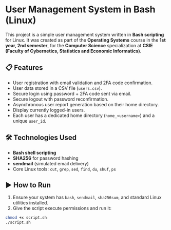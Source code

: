 # User Management System in Bash (Linux)

This project is a simple user management system written in **Bash scripting** for Linux. It was created as part of the **Operating Systems** course in the **1st year, 2nd semester**, for the **Computer Science** specialization at **CSIE (Faculty of Cybernetics, Statistics and Economic Informatics)**.

## 📋 Features

- User registration with email validation and 2FA code confirmation.
- User data stored in a CSV file (`users.csv`).
- Secure login using password + 2FA code sent via email.
- Secure logout with password reconfirmation.
- Asynchronous user report generation based on their home directory.
- Display currently logged-in users.
- Each user has a dedicated home directory (`home_<username>`) and a unique `user_id`.

## 🛠️ Technologies Used

- **Bash shell scripting**
- **SHA256** for password hashing
- **sendmail** (simulated email delivery)
- Core Linux tools: `cut`, `grep`, `sed`, `find`, `du`, `shuf`, `ps`

## ▶️ How to Run

1. Ensure your system has `bash`, `sendmail`, `sha256sum`, and standard Linux utilities installed.
2. Give the script execute permissions and run it:

```bash
chmod +x script.sh
./script.sh
